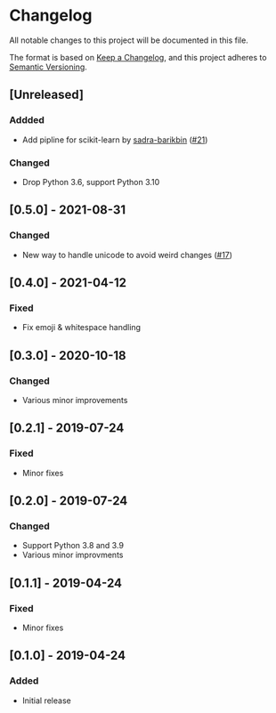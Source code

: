 # Changelog

All notable changes to this project will be documented in this file.

The format is based on [Keep a Changelog](https://keepachangelog.com/en/1.0.0/),
and this project adheres to [Semantic Versioning](https://semver.org/spec/v2.0.0.html).

## [Unreleased]

### Addded

-   Add pipline for scikit-learn by [sadra-barikbin](https://github.com/sadra-barikbin) ([#21](https://github.com/jfilter/clean-text/issues/21))

### Changed

-   Drop Python 3.6, support Python 3.10

## [0.5.0] - 2021-08-31

### Changed

-   New way to handle unicode to avoid weird changes ([#17](https://github.com/jfilter/clean-text/issues/17))

## [0.4.0] - 2021-04-12

### Fixed

-   Fix emoji & whitespace handling

## [0.3.0] - 2020-10-18

### Changed

-   Various minor improvements

## [0.2.1] - 2019-07-24

### Fixed

-   Minor fixes

## [0.2.0] - 2019-07-24

### Changed

-   Support Python 3.8 and 3.9
-   Various minor improvments

## [0.1.1] - 2019-04-24

### Fixed

-   Minor fixes

## [0.1.0] - 2019-04-24

### Added

-   Initial release
